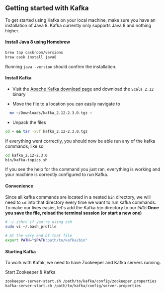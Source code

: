 ## Getting started with Kafka
To get started using Kafka on your local machine, make sure you have an installation of Java 8. Kafka currently only supports Java 8 and nothing higher.

#### Install Java 8 using Homebrew
```sh
brew tap caskroom/versions
brew cask install java8
```
Running `java -version` should confirm the installation.

#### Install Kafka
- Visit the [Apache Kafka download page](https://kafka.apache.org/downloads) and download the `Scala 2.12` binary

- Move the file to a location you can easily navigate to
```sh
  mv ~/Downloads/kafka_2.12-2.3.0.tgz ~
```

- Unpack the files
```sh
cd ~ && tar -xvf kafka_2.12-2.3.0.tgz
```

If everything went correctly, you should now be able run any of the kafka commands; like so
```sh
cd kafka_2.12-2.3.0
bin/kafka-topics.sh
```

If you see the help for the command you just ran, everything is working and your machine is correctly configured to run Kafka.

#### Convenience
Since all kafka commands are located in a nested `bin` directory, we will need to `cd` into that directory every time we want to run kafka commands. To make our lives easier, let's add the Kafka `bin` directory to our `PATH`
**Once you save the file, reload the terminal session (or start a new one)**
```sh
# ~/.zshrc if you're using zsh
sudo vi ~/.bash_profile
  
# At the very end of that file
export PATH="$PATH:path/to/kafka/bin"
```

#### Starting Kafka
To work with Kafak, we need to have Zookeeper and Kafka servers running.

Start Zookeeper & Kafka
```sh
zookeeper-server-start.sh /path/to/kafka/config/zookeeper.properties
kafka-server-start.sh /path/to/kafka/config/server.properties
```